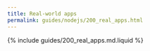 ```yaml
---
title: Real-world apps
permalink: guides/nodejs/200_real_apps.html
---
```


{% include guides/200_real_apps.md.liquid %}
